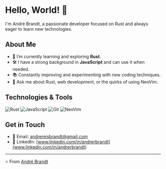 # Hello, World! 👋

I'm André Brandt, a passionate developer focused on Rust and always eager to learn new technologies.

## About Me

- 🌱 I’m currently learning and exploring **Rust**.
- 🛠️ I have a strong background in **JavaScript** and can use it when needed.
- 📚 Constantly improving and experimenting with new coding techniques.
- 💬 Ask me about Rust, web development, or the quirks of using NeoVim.

## Technologies & Tools

![Rust](https://img.shields.io/badge/-Rust-000?&logo=rust&logoColor=white)
![JavaScript](https://img.shields.io/badge/-JavaScript-000?&logo=javascript)
![Git](https://img.shields.io/badge/-Git-000?&logo=git&logoColor=F05032)
![NeoVim](https://img.shields.io/badge/-NeoVim-000?&logo=neovim&logoColor=57A143)

## Get in Touch

- 📧 Email: [andrereisbrandt@gmail.com](mailto:andrereisbrandt@gmail.com)
- 💼 LinkedIn: [www.linkedin.com/in/andrerbrandt](www.linkedin.com/in/andrerbrandt)


---

⭐️ From [André Brandt](https://github.com/AndreRBrandt)

